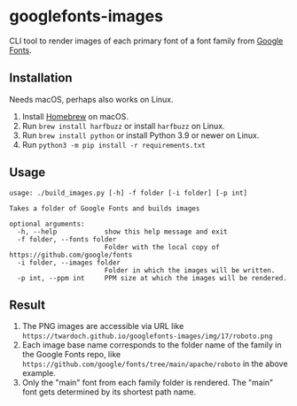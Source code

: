 # googlefonts-images

CLI tool to render images of each primary font of a font family from [Google Fonts](https://github.com/google/fonts).

## Installation

Needs macOS, perhaps also works on Linux.

1. Install [Homebrew](https://brew.sh/) on macOS.
2. Run `brew install harfbuzz` or install `harfbuzz` on Linux.
3. Run `brew install python` or install Python 3.9 or newer on Linux.
4. Run `python3 -m pip install -r requirements.txt`

## Usage

```
usage: ./build_images.py [-h] -f folder [-i folder] [-p int]

Takes a folder of Google Fonts and builds images

optional arguments:
  -h, --help            show this help message and exit
  -f folder, --fonts folder
                        Folder with the local copy of https://github.com/google/fonts
  -i folder, --images folder
                        Folder in which the images will be written.
  -p int, --ppm int     PPM size at which the images will be rendered.
```

## Result

1. The PNG images are accessible via URL like `https://twardoch.github.io/googlefonts-images/img/17/roboto.png`
2. Each image base name corresponds to the folder name of the family in the Google Fonts repo, like `https://github.com/google/fonts/tree/main/apache/roboto` in the above example.
3. Only the "main" font from each family folder is rendered. The "main" font gets determined by its shortest path name.

